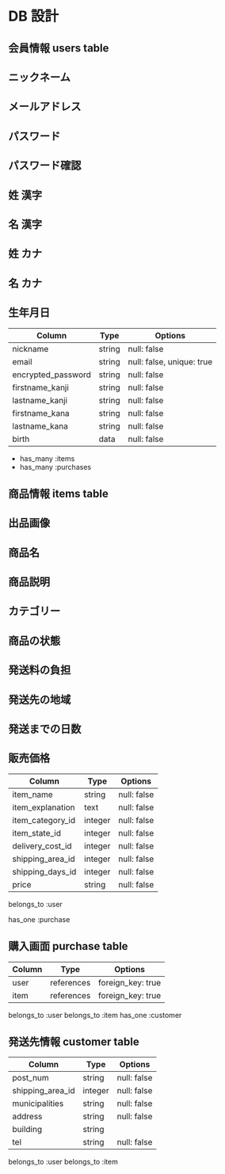 # DB 設計

## 会員情報 users table

## ニックネーム
## メールアドレス
## パスワード
## パスワード確認
## 姓 漢字
## 名 漢字
## 姓 カナ
## 名 カナ
## 生年月日

| Column                         | Type                | Options                 |
|------------------------------- |---------------------|-------------------------|
| nickname                       | string              | null: false             | 
| email                          | string              | null: false, unique: true |
| encrypted_password             | string              | null: false             |
| firstname_kanji                | string              | null: false             |
| lastname_kanji                 | string              | null: false             |
| firstname_kana                 | string              | null: false             |
| lastname_kana                  | string              | null: false             |
| birth                          | data                | null: false             |

* has_many :items
* has_many :purchases

## 商品情報 items table
## 出品画像
## 商品名
## 商品説明
## カテゴリー
## 商品の状態
## 発送料の負担
## 発送先の地域
## 発送までの日数
## 販売価格


| Column                         | Type                | Options                 |
|------------------------------- |---------------------|-------------------------|
| item_name                      | string              | null: false            |
| item_explanation               | text                | null: false            |
| item_category_id               | integer             | null: false            |
| item_state_id                  | integer             | null: false            |
| delivery_cost_id               | integer             | null: false            |
| shipping_area_id               | integer             | null: false            |
| shipping_days_id               | integer             | null: false            |
| price                          | string              | null: false             |

belongs_to :user

has_one :purchase

## 購入画面 purchase table

| Column                         | Type                | Options                 |
|------------------------------- |---------------------|-------------------------|
| user                           | references          | foreign_key: true       | 
| item                           | references          | foreign_key: true       | 

belongs_to :user
belongs_to :item
has_one :customer


## 発送先情報  customer table

| Column                         | Type                | Options                 |
|------------------------------- |---------------------|-------------------------|
| post_num                       | string              | null: false            | 
| shipping_area_id               | integer             | null: false            |
| municipalities                 | string              | null: false            |
| address                        | string              | null: false            |
| building                       | string              |                         |
| tel                            | string              | null: false             |

belongs_to :user
belongs_to :item





